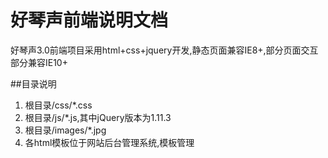 # 好琴声前端说明文档
好琴声3.0前端项目采用html+css+jquery开发,静态页面兼容IE8+,部分页面交互部分兼容IE10+

##目录说明
1. 根目录/css/*.css
2. 根目录/js/*.js,其中jQuery版本为1.11.3
3. 根目录/images/*.jpg
4. 各html模板位于网站后台管理系统,模板管理
